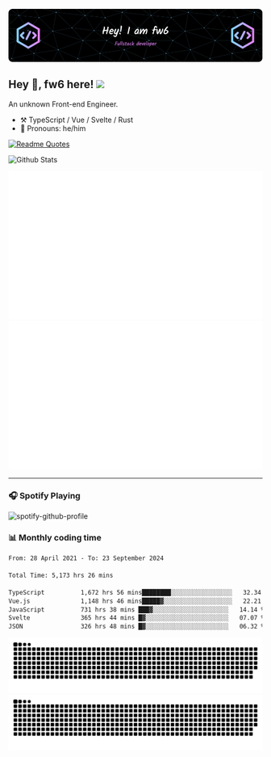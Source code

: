 ![Header](github-header-image.png)

## Hey 👋, fw6 here! <img src="https://github.githubassets.com/images/mona-whisper.gif" height="24" />


An unknown Front-end Engineer.

-   :hammer_and_pick: TypeScript / Vue / Svelte / Rust
-   :man: Pronouns: he/him


[![Readme Quotes](https://quotes-github-readme.vercel.app/api?type=horizontal&theme=algolia)](https://github.com/piyushsuthar/github-readme-quotes)



![Github Stats](https://github-readme-stats.vercel.app/api?username=fw6&bg_color=30,e96443,904e95&title_color=fff&text_color=fff)

![](https://raw.githubusercontent.com/fw6/github-stats-transparent/output/generated/overview.svg)
![](https://raw.githubusercontent.com/fw6/github-stats-transparent/output/generated/languages.svg)


---

### 🎧 Spotify Playing

<!-- ![spotify-github-profile](/img/default.svg) -->

![spotify-github-profile](https://spotify-github-profile.vercel.app/api/view.svg?uid=r6wn4hdvypv0lkzyrj0e0pjct&cover_image=true&theme=default&show_offline=true&background_color=9a10ad&interchange=true&bar_color_cover=true)



### :bar_chart: Monthly coding time 

<!--START_SECTION:waka-->

```txt
From: 28 April 2021 - To: 23 September 2024

Total Time: 5,173 hrs 26 mins

TypeScript          1,672 hrs 56 mins████████░░░░░░░░░░░░░░░░░   32.34 %
Vue.js              1,148 hrs 46 mins█████▓░░░░░░░░░░░░░░░░░░░   22.21 %
JavaScript          731 hrs 38 mins ███▓░░░░░░░░░░░░░░░░░░░░░   14.14 %
Svelte              365 hrs 44 mins █▓░░░░░░░░░░░░░░░░░░░░░░░   07.07 %
JSON                326 hrs 48 mins █▓░░░░░░░░░░░░░░░░░░░░░░░   06.32 %
```

<!--END_SECTION:waka-->




![github contribution grid snake animation](https://raw.githubusercontent.com/platane/platane/output/github-contribution-grid-snake-dark.svg#gh-dark-mode-only)![github contribution grid snake animation](https://raw.githubusercontent.com/platane/platane/output/github-contribution-grid-snake.svg#gh-light-mode-only)
